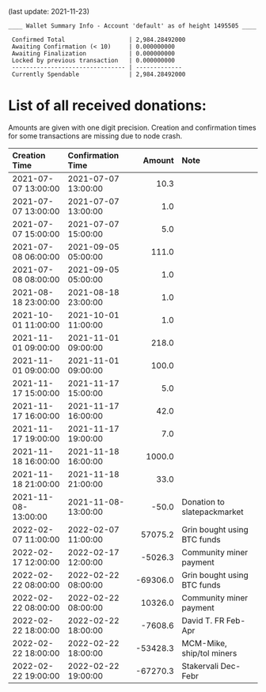 (last update: 2021-11-23)

```
____ Wallet Summary Info - Account 'default' as of height 1495505 ____

 Confirmed Total                  | 2,984.28492000 
 Awaiting Confirmation (< 10)     | 0.000000000 
 Awaiting Finalization            | 0.000000000 
 Locked by previous transaction   | 0.000000000 
 -------------------------------- | ------------- 
 Currently Spendable              | 2,984.28492000
```

# List of all received donations:

Amounts are given with one digit precision. Creation and confirmation times for some transactions are missing due to node crash.

| Creation Time       | Confirmation Time   | Amount | Note                        |
| :------------------ | :------------------ | ------: | :---------------------------|
| 2021-07-07 13:00:00 | 2021-07-07 13:00:00 |    10.3 |                             |
| 2021-07-07 13:00:00 | 2021-07-07 13:00:00 |     1.0 |                             |
| 2021-07-07 15:00:00 | 2021-07-07 15:00:00 |     5.0 |                             |
| 2021-07-08 06:00:00 | 2021-09-05 05:00:00 |   111.0 |                             |
| 2021-07-08 08:00:00 | 2021-09-05 05:00:00 |     1.0 |                             |
| 2021-08-18 23:00:00 | 2021-08-18 23:00:00 |     1.0 |                             |
| 2021-10-01 11:00:00 | 2021-10-01 11:00:00 |     1.0 |                             |
| 2021-11-01 09:00:00 | 2021-11-01 09:00:00 |   218.0 |                             |
| 2021-11-01 09:00:00 | 2021-11-01 09:00:00 |   100.0 |                             |
| 2021-11-17 15:00:00 | 2021-11-17 15:00:00 |     5.0 |                             |
| 2021-11-17 16:00:00 | 2021-11-17 16:00:00 |    42.0 |                             |
| 2021-11-17 19:00:00 | 2021-11-17 19:00:00 |     7.0 |                             |
| 2021-11-18 16:00:00 | 2021-11-18 16:00:00 |  1000.0 |                             |
| 2021-11-18 21:00:00 | 2021-11-18 21:00:00 |    33.0 |                             |
| 2021-11-08-13:00:00 | 2021-11-08-13:00:00 |   -50.0 | Donation to slatepackmarket |
| 2022-02-07 11:00:00 | 2022-02-07 11:00:00 | 57075.2 | Grin bought using BTC funds |
| 2022-02-17 12:00:00 | 2022-02-17 12:00:00 |-5026.3  | Community miner payment     |
| 2022-02-22 08:00:00 | 2022-02-22 08:00:00 |-69306.0 | Grin bought using BTC funds |
| 2022-02-22 08:00:00 | 2022-02-22 08:00:00 | 10326.0 | Community miner payment     |  
| 2022-02-22 18:00:00 | 2022-02-22 18:00:00 |-7608.6  | David T. FR Feb-Apr         |
| 2022-02-22 18:00:00 | 2022-02-22 18:00:00 |-53428.3 | MCM-Mike, ship/tol miners   |
| 2022-02-22 19:00:00 | 2022-02-22 19:00:00 |-67270.3 | Stakervali Dec-Febr         |
